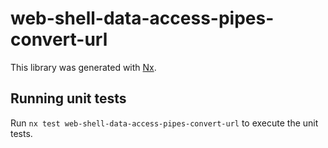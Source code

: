 # web-shell-data-access-pipes-convert-url

This library was generated with [Nx](https://nx.dev).

## Running unit tests

Run `nx test web-shell-data-access-pipes-convert-url` to execute the unit tests.
